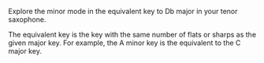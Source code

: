 Explore the minor mode in the equivalent key to Db major in your tenor saxophone.

The equivalent key is the key with the same number of flats or sharps as the given major key. For
example, the A minor key is the equivalent to the C major key.
